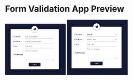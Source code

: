 # Form Validation App Preview

<img src="images/Screenshot_1.png"  width="200">

<img src="images/Screenshot_2.png"  width="200">
